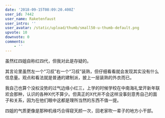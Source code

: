 ```yaml
---
date: '2018-09-15T08:09:20.400Z'
user_id: 7442
user_name: Raketenfaust
user_intro: ''
user_avatar: /static/upload/thumb/small50-u-thumb-default.png
upvote: 10
downvote: 0
comments:
    - ''
---
```


虽然红四姐自称红四代，但我对此是存疑的。

其言论里虽然左一个“习叔”右一个“习叔”装熟，但仔细看看就会发现其实没有什么信息量。观点和看法就是普通的建制派，披上一层装熟的外衣而已。

我自己也算个没权没势的过气边缘小红三，上学的时候学校在中南海礼堂开新年联欢会那种，认识的各种X代不算少。但真正的X代并不会这样没事刻意秀自己的面子和关系，因为在他们眼中这都是理所当然的东西不值一提。

  

四姐的气质更像是那种机缘巧合得窥天颜一次，回老家吹一辈子的地方小干部。
